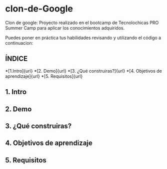 # clon-de-Google
Clon de google: Proyecto realizado en el  bootcamp de Tecnolochicas PRO Summer Camp para aplicar los conocimientos adquiridos.

Puedes poner en práctica tus habilidades revisando y utilizando el código a continuacion:

## ÍNDICE

*[1.Intro]{url}
*[2. Demo]{url}
*[3. ¿Qué construiras?]{url}
*[4. Objetivos de aprendizaje]{url}
*[5. Requisitos]{url}

## 1. Intro

## 2. Demo

## 3. ¿Qué construiras?

## 4. Objetivos de aprendizaje

## 5. Requisitos
